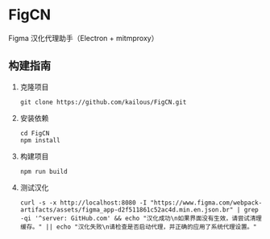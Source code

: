 # FigCN

Figma 汉化代理助手（Electron + mitmproxy）

## 构建指南

1. 克隆项目
   ```
   git clone https://github.com/kailous/FigCN.git
   ```
2. 安装依赖
   ```
   cd FigCN
   npm install
   ```
3. 构建项目

   ```
   npm run build
   ```

4. 测试汉化
   ```
   curl -s -x http://localhost:8080 -I "https://www.figma.com/webpack-artifacts/assets/figma_app-d2f511861c52ac4d.min.en.json.br" | grep -qi '^server: GitHub.com' && echo "汉化成功\n如果界面没有生效，请尝试清理缓存。" || echo "汉化失败\n请检查是否启动代理，并正确的应用了系统代理设置。"
   ```

